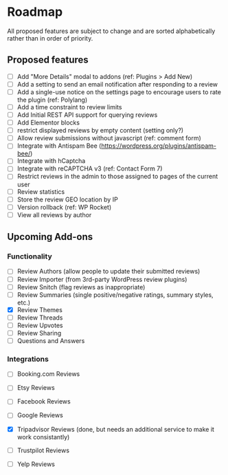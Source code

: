 # Roadmap

All proposed features are subject to change and are sorted alphabetically rather than in order of priority.

## Proposed features

- [ ] Add "More Details" modal to addons (ref: Plugins > Add New)
- [ ] Add a setting to send an email notification after responding to a review
- [ ] Add a single-use notice on the settings page to encourage users to rate the plugin (ref: Polylang)
- [ ] Add a time constraint to review limits
- [ ] Add Initial REST API support for querying reviews
- [ ] Add Elementor blocks
- [ ] restrict displayed reviews by empty content (setting only?)
- [ ] Allow review submissions without javascript (ref: comment form)
- [ ] Integrate with Antispam Bee (https://wordpress.org/plugins/antispam-bee/)
- [ ] Integrate with hCaptcha
- [ ] Integrate with reCAPTCHA v3 (ref: Contact Form 7)
- [ ] Restrict reviews in the admin to those assigned to pages of the current user
- [ ] Review statistics
- [ ] Store the review GEO location by IP
- [ ] Version rollback (ref: WP Rocket)
- [ ] View all reviews by author

## Upcoming Add-ons

### Functionality

- [ ] Review Authors (allow people to update their submitted reviews)
- [ ] Review Importer (from 3rd-party WordPress review plugins)
- [ ] Review Snitch (flag reviews as inappropriate)
- [ ] Review Summaries (single positive/negative ratings, summary styles, etc.)
- [x] Review Themes
- [ ] Review Threads
- [ ] Review Upvotes
- [ ] Review Sharing
- [ ] Questions and Answers

### Integrations

- [ ] Booking.com Reviews
- [ ] Etsy Reviews
- [ ] Facebook Reviews
- [ ] Google Reviews
- [x] Tripadvisor Reviews (done, but needs an additional service to make it work consistantly)
- [ ] Trustpilot Reviews
- [ ] Yelp Reviews


